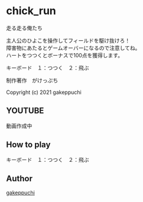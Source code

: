 # chick_run
走る走る俺たち

主人公のひよこを操作してフィールドを駆け抜けろ！<br>
障害物にあたるとゲームオーバーになるので注意してね。<br>
ハートをつつくとボーナスで100点を獲得します。<br>

キーボード　１：つつく　２：飛ぶ

制作著作　がけっぷち<br>

Copyright (c) 2021 gakeppuchi

## YOUTUBE<br>
動画作成中

## How to play <br>
キーボード　１：つつく　２：飛ぶ

## Author <br>
[gakeppuchi](https://twitter.com/X79nx8rcmAmMqJS) <br>
